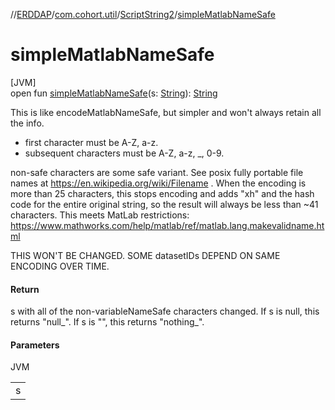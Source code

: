 //[ERDDAP](../../../index.md)/[com.cohort.util](../index.md)/[ScriptString2](index.md)/[simpleMatlabNameSafe](simple-matlab-name-safe.md)

# simpleMatlabNameSafe

[JVM]\
open fun [simpleMatlabNameSafe](simple-matlab-name-safe.md)(s: [String](https://docs.oracle.com/en/java/javase/21/docs/api/java.base/java/lang/String.html)): [String](https://docs.oracle.com/en/java/javase/21/docs/api/java.base/java/lang/String.html)

This is like encodeMatlabNameSafe, but simpler and won't always retain all the info. 

- first character must be A-Z, a-z.
- subsequent characters must be A-Z, a-z, _, 0-9.

 non-safe characters are some safe variant.  See posix fully portable file names at https://en.wikipedia.org/wiki/Filename .  When the encoding is more than 25 characters, this stops encoding and adds &quot;xh&quot; and the hash code for the entire original string, so the result will always be less than ~41 characters.  This meets MatLab restrictions: https://www.mathworks.com/help/matlab/ref/matlab.lang.makevalidname.html 

THIS WON'T BE CHANGED. SOME datasetIDs DEPEND ON SAME ENCODING OVER TIME.

#### Return

s with all of the non-variableNameSafe characters changed. If s is null, this returns &quot;null_&quot;. If s is &quot;&quot;, this returns &quot;nothing_&quot;.

#### Parameters

JVM

| |
|---|
| s |